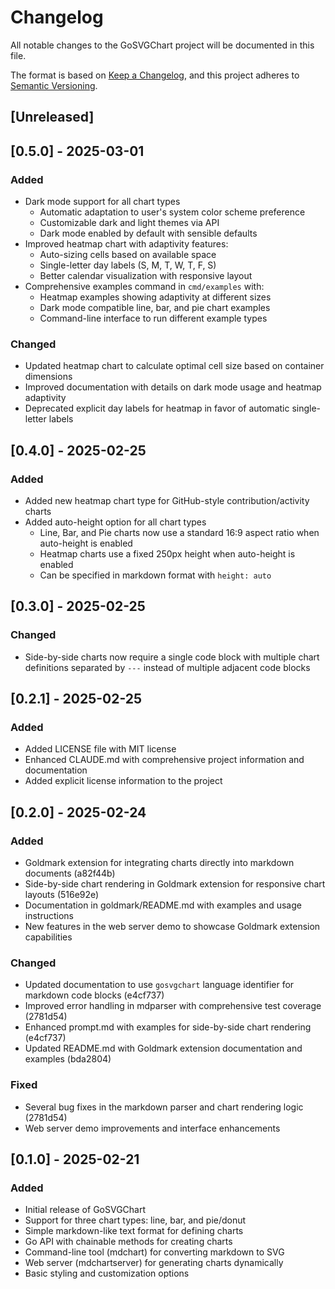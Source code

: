 # Changelog

All notable changes to the GoSVGChart project will be documented in this file.

The format is based on [Keep a Changelog](https://keepachangelog.com/en/1.0.0/),
and this project adheres to [Semantic Versioning](https://semver.org/spec/v2.0.0.html).

## [Unreleased]

## [0.5.0] - 2025-03-01

### Added
- Dark mode support for all chart types
  - Automatic adaptation to user's system color scheme preference
  - Customizable dark and light themes via API
  - Dark mode enabled by default with sensible defaults
- Improved heatmap chart with adaptivity features:
  - Auto-sizing cells based on available space
  - Single-letter day labels (S, M, T, W, T, F, S)
  - Better calendar visualization with responsive layout
- Comprehensive examples command in `cmd/examples` with:
  - Heatmap examples showing adaptivity at different sizes
  - Dark mode compatible line, bar, and pie chart examples
  - Command-line interface to run different example types

### Changed
- Updated heatmap chart to calculate optimal cell size based on container dimensions
- Improved documentation with details on dark mode usage and heatmap adaptivity
- Deprecated explicit day labels for heatmap in favor of automatic single-letter labels

## [0.4.0] - 2025-02-25

### Added
- Added new heatmap chart type for GitHub-style contribution/activity charts
- Added auto-height option for all chart types
  - Line, Bar, and Pie charts now use a standard 16:9 aspect ratio when auto-height is enabled
  - Heatmap charts use a fixed 250px height when auto-height is enabled
  - Can be specified in markdown format with `height: auto`

## [0.3.0] - 2025-02-25

### Changed
- Side-by-side charts now require a single code block with multiple chart definitions separated by `---` instead of multiple adjacent code blocks

## [0.2.1] - 2025-02-25

### Added
- Added LICENSE file with MIT license
- Enhanced CLAUDE.md with comprehensive project information and documentation
- Added explicit license information to the project

## [0.2.0] - 2025-02-24

### Added
- Goldmark extension for integrating charts directly into markdown documents (a82f44b)
- Side-by-side chart rendering in Goldmark extension for responsive chart layouts (516e92e)
- Documentation in goldmark/README.md with examples and usage instructions
- New features in the web server demo to showcase Goldmark extension capabilities

### Changed
- Updated documentation to use `gosvgchart` language identifier for markdown code blocks (e4cf737)
- Improved error handling in mdparser with comprehensive test coverage (2781d54)
- Enhanced prompt.md with examples for side-by-side chart rendering (e4cf737)
- Updated README.md with Goldmark extension documentation and examples (bda2804)

### Fixed
- Several bug fixes in the markdown parser and chart rendering logic (2781d54)
- Web server demo improvements and interface enhancements

## [0.1.0] - 2025-02-21

### Added
- Initial release of GoSVGChart
- Support for three chart types: line, bar, and pie/donut
- Simple markdown-like text format for defining charts
- Go API with chainable methods for creating charts
- Command-line tool (mdchart) for converting markdown to SVG
- Web server (mdchartserver) for generating charts dynamically
- Basic styling and customization options